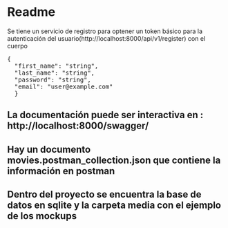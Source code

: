 # Readme
 Se tiene un servicio de registro para optener un token básico para la autenticación del usuario(http://localhost:8000/api/v1/register) con el cuerpo 
 <pre>{
  "first_name": "string",
  "last_name": "string",
  "password": "string",
  "email": "user@example.com"
  }
</pre>
La documentación puede ser interactiva en : http://localhost:8000/swagger/
-
Hay un documento movies.postman_collection.json que contiene la información en postman
-
Dentro del proyecto se encuentra la base de datos  en sqlite y la carpeta media con el ejemplo de los mockups
-